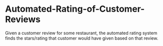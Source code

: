 # Automated-Rating-of-Customer-Reviews
Given a customer review for some restaurant, the automated rating system finds the stars/rating that customer would have given based on that review.
